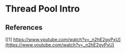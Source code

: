 # Thread Pool Intro

## References

[[1] https://www.youtube.com/watch?v=_n2hE2gyPxU](https://www.youtube.com/watch?v=_n2hE2gyPxU)